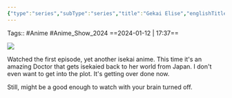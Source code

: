 ```yaml
---
{"type":"series","subType":"series","title":"Gekai Elise","englishTitle":"Doctor Elise: The Royal Lady with the Lamp","year":2024,"dataSource":"MALAPI","url":"https://myanimelist.net/anime/54632/Gekai_Elise","id":54632,"plot":null,"genres":["Comedy","Fantasy","Romance"],"writer":null,"studio":["Maho Film"],"episodes":12,"duration":"23 min per ep","onlineRating":7.1,"actors":null,"image":"https://cdn.myanimelist.net/images/anime/1449/140344.jpg","released":true,"streamingServices":null,"airing":true,"airedFrom":"10/01/2024","airedTo":"unknown","watched":false,"lastWatched":"","personalRating":0,"tags":["mediaDB/tv/series"],"dg-publish":true,"rating":"⭐","dateWatched":"2024-01-11","permalink":"/media-db/series/gekai-elise-2024/","dgPassFrontmatter":true,"noteIcon":"3","created":"2024-01-12T17:36:47.667+05:30","updated":"2024-01-12T17:40:07.080+05:30"}
---
```


Tags:: #Anime #Anime_Show_2024 
==2024-01-12 | 17:37==

<img src="https://cdn.myanimelist.net/images/anime/1449/140344.jpg">

Watched the first episode, yet another isekai anime. This time it's an amazing Doctor that gets isekaied back to her world from Japan. I don't even want to get into the plot. It's getting over done now.

Still, might be a good enough to watch with your brain turned off.